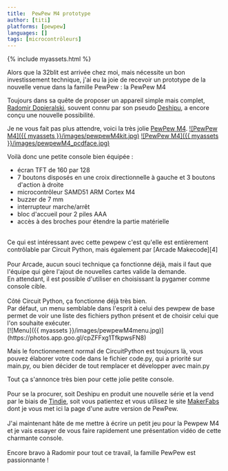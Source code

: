 ```yaml
---
title:  PewPew M4 prototype
author: [titi]
platforms: [pewpew]
languages: []
tags: [microcontrôleurs]
---
```


{% include myassets.html %}

Alors que la 32blit est arrivée chez moi, mais nécessite un bon investissement technique, j'ai eu la joie de recevoir 
un prototype de la nouvelle venue dans la famille PewPew : la PewPew M4

<!--more-->

Toujours dans sa quête de proposer un appareil simple mais complet, [Radomir Dopieralski][1], souvent connu par son 
pseudo [Deshipu][2], a encore conçu une nouvelle possibilité.<br/>

Je ne vous fait pas plus attendre, voici la très jolie [PewPew M4][3].
[![PewPew M4]({{ myassets }}/images/pewpewM4kit.jpg)](https://photos.app.goo.gl/2W5np8p7Wa58p8Gy6)
[![PewPew M4]({{ myassets }}/images/pewpewM4_pcdface.jpg)](https://photos.app.goo.gl/APME4m6EY9tJeuk59)

Voilà donc une petite console bien équipée :

- écran TFT de 160 par 128
- 7 boutons disposés en une croix directionnelle à gauche et 3 boutons d'action à droite
- microcontrôleur SAMD51 ARM Cortex M4
- buzzer de 7 mm
- interrupteur marche/arrêt
- bloc d'accueil pour 2 piles AAA
- accès à des broches pour étendre la partie matérielle

<br/>
Ce qui est intéressant avec cette pewpew c'est qu'elle est entièrement contrôlable par Circuit Python, mais également 
par [Arcade Makecode][4]<br/>
<br/>
Pour Arcade, aucun souci technique ça fonctionne déjà, mais il faut que l'équipe qui gère l'ajout de nouvelles cartes valide la demande.<br/>
En attendant, il est possible d'utiliser en choisissant la pygamer comme console cible.
<br/>
<br/>
Côté Circuit Python, ça fonctionne déjà très bien.<br/>
Par défaut, un menu semblable dans l'esprit à celui des pewpew de base permet de voir une liste des fichiers python présent et de choisir celui que l'on souhaite exécuter.<br/>
[![Menu]({{ myassets }}/images/pewpewM4menu.jpg)](https://photos.app.goo.gl/cpZFFxg1TfkpwsFN8)

Mais le fonctionnement normal de CircuitPython est toujours là, vous pouvez élaborer votre code dans le fichier code.py, qui a priorité sur main.py, ou bien
décider de tout remplacer et développer avec main.py


Tout ça s'annonce très bien pour cette jolie petite console.<br/>
<br/>
Pour se la procurer, soit Deshipu en produit une nouvelle série et la vend par le biais de [Tindie][5], soit vous patientez
 et vous utilisez le site [MakerFabs][6] dont je vous met ici la page d'une autre version de PewPew.<br/>
<br/>
J'ai maintenant hâte de me mettre à écrire un petit jeu pour la Pewpew M4 et je vais essayer de vous faire rapidement une
 présentation vidéo de cette charmante console.<br/>
<br/>
Encore bravo à Radomir pour tout ce travail, la famille PewPew est passionnante !

[1]: http://sheep.art.pl/
[2]: https://hackaday.io/deshipu
[3]: https://hackaday.io/project/165032-pewpew-m4
[4]: https://arcade.makecode.com/
[5]: https://www.tindie.com/products/deshipu/pewpew-m4-prototype/
[6]: https://www.makerfabs.com/pewpew-standalone.html